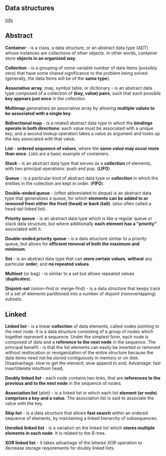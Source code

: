 Data structures
-

[info](http://en.wikipedia.org/wiki/Template:Data_structures)

## Abstract

**Container** - is a class, a data structure, or an abstract data type (ADT)
whose instances are collections of other objects. In other words, container store **objects in an organized way**.

**Collection** - is a grouping of some variable number of data items (possibly zero)
that have some shared significance to the problem being solved (generally, the data items will be of the **same type**).

**Associative array**, map, symbol table, or dictionary - is an abstract data type
composed of a collection of **(key, value) pairs**, such that each possible **key appears just once** in the collection.

**Multimap** generalizes an associative array by allowing **multiple values to be associated with a single key**.

**Bidirectional map** - is a related abstract data type in which the **bindings operate in both directions**:
each value must be associated with a unique key,
and a second lookup operation takes a value as argument and looks up the key associated with that value.

**List** - **ordered sequence of values**, where the **same value may occur more than once**.
Lists are a basic example of containers.

**Stack** - is an abstract data type that serves as a **collection** of elements,
with two principal operations: push and pop. (**LIFO**).

**Queue** - is a particular kind of abstract data type or **collection**
in which the entities in the collection are kept in order. (**FIFO**).

**Double-ended queue** - (often abbreviated to deque) is an abstract data type that generalizes a queue,
for which **elements can be added to or removed from either the front (head) or back (tail)**.
(also often called a head-tail linked list).

**Priority queue** - is an abstract data type which is like a regular queue or stack data structure,
but where additionally **each element has a "priority"** associated with it.

**Double-ended priority queue** - is a data structure similar to a priority queue,
but allows for **efficient removal of both the maximum and minimum**.

**Set** - is an abstract data type that can **store certain values**,
**without** any particular **order**, and **no repeated values**.

**Multiset** (or bag) - is similar to a set but allows repeated values (**duplicates**).

**Disjoint-set** (union–find or merge–find) - is a data structure
that keeps track of a set of elements partitioned into a number of disjoint (nonoverlapping) subsets.

## Linked

**Linked list** - is a linear **collection** of data elements,
called nodes pointing to the next node.
It is a data structure consisting of a group of nodes which together represent a sequence.
Under the simplest form, each node is composed of data and a **reference
to the next node** in the sequence.
The principal benefit - is that the list elements can easily be inserted or removed
without reallocation or reorganization of the entire structure
because the data items need not be stored contiguously in memory or on disk.
<br>Disadvantage: slow to get the element; slow append to end;
Advantage: fast insert/delete into/from head;

**Doubly linked list** - each node contains two links,
that are **references to the previous and to the next node** in the sequence of nodes.

**Association list** (alist) - is a linked list
in which each list **element (or node) comprises a key and a value**.
The association list is said to associate the value with the key.

**Skip list** - is a data structure that allows **fast search** within an ordered sequence of elements,
by maintaining a linked hierarchy of subsequences.

**Unrolled linked list** - is a variation on the linked list which **stores multiple elements in each node**.
It is related to the B-tree.

**XOR linked list** - it takes advantage of the bitwise XOR operation
to decrease storage requirements for doubly linked lists.
